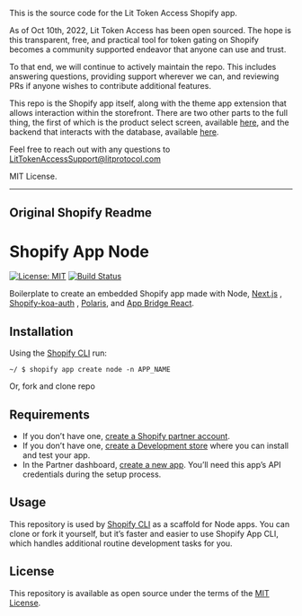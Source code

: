 This is the source code for the Lit Token Access Shopify app.

As of Oct 10th, 2022, Lit Token Access has been open sourced. The hope is this transparent, free, and
practical tool for token gating on Shopify becomes a community supported endeavor that anyone can use and trust.

To that end, we will continue to actively maintain the repo. This includes
answering questions, providing support wherever we can, and reviewing PRs if anyone wishes to contribute additional
features.

This repo is the Shopify app itself, along with the theme app extension that allows interaction
within the storefront. There are two other parts to the full thing, the first of which is the product select
screen, available [here](https://github.com/LIT-Protocol/lit-oauth/tree/main/src/pages/shopify), and the backend
that interacts with the database, available [here](https://github.com/LIT-Protocol/lit-oauth/tree/main/server/oauth).

Feel free to reach out with any questions to LitTokenAccessSupport@litprotocol.com

MIT License.

---

## Original Shopify Readme

# Shopify App Node

[![License: MIT](https://img.shields.io/badge/License-MIT-green.svg)](LICENSE.md)
[![Build Status](https://travis-ci.com/Shopify/shopify-app-node.svg?branch=master)](https://travis-ci.com/Shopify/shopify-app-node)

Boilerplate to create an embedded Shopify app made with Node, [Next.js](https://nextjs.org/)
, [Shopify-koa-auth](https://github.com/Shopify/quilt/tree/master/packages/koa-shopify-auth)
, [Polaris](https://github.com/Shopify/polaris-react),
and [App Bridge React](https://shopify.dev/tools/app-bridge/react-components).

## Installation

Using the [Shopify CLI](https://github.com/Shopify/shopify-cli) run:

```
~/ $ shopify app create node -n APP_NAME
```

Or, fork and clone repo

## Requirements

- If you don’t have one, [create a Shopify partner account](https://partners.shopify.com/signup).
- If you don’t have
  one, [create a Development store](https://help.shopify.com/en/partners/dashboard/development-stores#create-a-development-store)
  where you can install and test your app.
- In the Partner
  dashboard, [create a new app](https://help.shopify.com/en/api/tools/partner-dashboard/your-apps#create-a-new-app).
  You’ll need this app’s API credentials during the setup process.

## Usage

This repository is used by [Shopify CLI](https://github.com/Shopify/shopify-cli) as a scaffold for Node apps. You can
clone or fork it yourself, but it’s faster and easier to use Shopify App CLI, which handles additional routine
development tasks for you.

## License

This repository is available as open source under the terms of the [MIT License](https://opensource.org/licenses/MIT).
